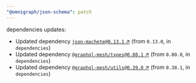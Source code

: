 ```yaml
---
"@omnigraph/json-schema": patch
---
```


dependencies updates: 

- Updated dependency [`json-machete@0.13.1` ↗︎](https://www.npmjs.com/package/json-machete/v/0.13.1) (from `0.13.0`, in `dependencies`)
- Updated dependency [`@graphql-mesh/types@0.80.1` ↗︎](https://www.npmjs.com/package/@graphql-mesh/types/v/0.80.1) (from `0.80.0`, in `dependencies`)
- Updated dependency [`@graphql-mesh/utils@0.39.0` ↗︎](https://www.npmjs.com/package/@graphql-mesh/utils/v/0.39.0) (from `0.38.1`, in `dependencies`)
